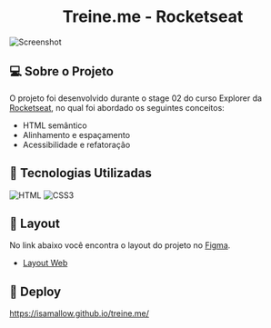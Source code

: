 <div align="center">
<h1>Treine.me - Rocketseat</h1>
</div>

![Screenshot](https://i.imgur.com/wC7df9r.png)

## 💻 Sobre o Projeto

O projeto foi desenvolvido durante o stage 02 do curso Explorer da [Rocketseat](https://www.rocketseat.com.br/), no qual foi abordado os seguintes conceitos:

- HTML semântico
- Alinhamento e espaçamento
- Acessibilidade e refatoração

## 🚀 Tecnologias Utilizadas

![HTML](https://img.shields.io/badge/HTML5-E34F26?style=for-the-badge&logo=html5&logoColor=white)
![CSS3](https://img.shields.io/badge/CSS3-1572B6?style=for-the-badge&logo=css3&logoColor=white)

## 🔖 Layout

No link abaixo você encontra o layout do projeto no [Figma](http://figma.com/).

- [Layout Web](https://www.figma.com/file/RbkbQWbCXvSH5EgA3OuaeX/Explorer---Projeto-02-(Copy)?node-id=0%3A1)

## 🔨 Deploy 

https://isamallow.github.io/treine.me/


